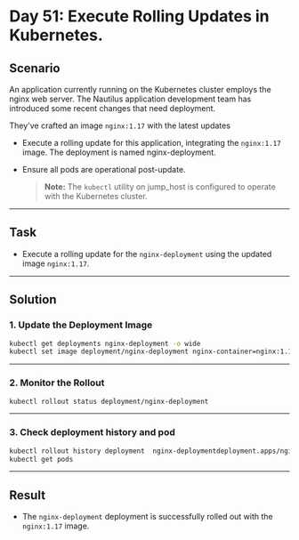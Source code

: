# Day 51: Execute Rolling Updates in Kubernetes.

## Scenario

An application currently running on the Kubernetes cluster employs the nginx web server. The Nautilus application development team has introduced some recent changes that need deployment.

They've crafted an image `nginx:1.17` with the latest updates

- Execute a rolling update for this application, integrating the `nginx:1.17` image. The deployment is named nginx-deployment.
- Ensure all pods are operational post-update.

  > **Note:** The `kubectl` utility on jump_host is configured to operate with the Kubernetes cluster.

---

## Task

- Execute a rolling update for the `nginx-deployment` using the updated image `nginx:1.17`.

---

## Solution

### 1. Update the Deployment Image

```bash
kubectl get deployments nginx-deployment -o wide
kubectl set image deployment/nginx-deployment nginx-container=nginx:1.17

```
---

### 2. Monitor the Rollout

```bash
kubectl rollout status deployment/nginx-deployment

```

---

### 3. Check deployment history and pod

```bash
kubectl rollout history deployment  nginx-deploymentdeployment.apps/nginx-deployment 
kubectl get pods 
```

---

## Result

- The `nginx-deployment` deployment is successfully rolled out  with the `nginx:1.17` image.
